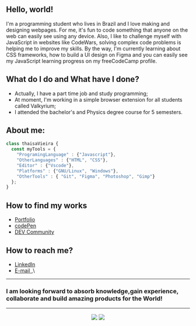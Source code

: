  <h2> Hello, world! </h2>


I'm a programming student who lives in Brazil and I love making and designing webpages. For me, it's fun to code something that anyone on the web can easily see using any device. Also, I like to challenge myself with JavaScript in websites like CodeWars, solving complex code problems is helping me to improve my skills. By the way, I'm currently learning about CSS frameworks, how to build a UI design on Figma  and you can easily see my JavaScript learning progress on my freeCodeCamp profile.


<h2> What do I do and What have I done? </h2>
<ul>
 <li>Actually, I have a part time job and study programming;</li>
 <li>At moment, I'm working in a simple browser extension for all students called Valkyrium;</li>
<li>I attended the bachelor's and Physics degree course for 5 semesters.</li>
</ul>

 <h2> About me: </h2>

``` JavaScript
class thaisaVieira {       
  const myTools = {  
    "ProgramingLanguage" : {"Javascript"},
    "OtherLanguages" : {"HTML", "CSS"},
    "Editor" : {"Vscode"},
    "Platforms" : {"GNU/Linux", "Windows"},
    "OtherTools" : { "Git", "Figma", "Photoshop", "Gimp"}
  };
}
```

<h2>How to find my works</h2>
<ul>
<li> <a href = "https://thaisavieira.github.io/thaisa-tech/"> Portfolio </a> </li>
<li> <a href = "https://codepen.io/thaisavieira"> codePen </a> </li>
<li> <a href = "https://dev.to/thaisavieira"> DEV Community </a> </li>
</ul>


<h2>How to reach me?</h2>
<ul>
 <li> <a href = "www.linkedin.com/in/thaisa-de-jesus-vieira"> LinkedIn </a> </li>
 <li> <a href = "mailto:thaisavieira.dev@outlook.com.com"> E-mail </a> ,\
 </ul>
 
<hr>
<h3> I am looking forward to absorb knowledge,gain experience, collaborate and build amazing products for the World!</h3>
<hr>

<div>
 <center>
  <img align="center" src="https://github-readme-stats.vercel.app/api?username=thaisavieira&theme=bear" /> 
  <img align="center" src="https://github-readme-stats.vercel.app/api/top-langs/?username=thaisavieira&layout=compact&theme=bear" />
 </center>
</div>
